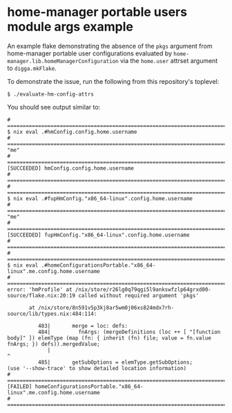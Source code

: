 # home-manager portable users module args example

An example flake demonstrating the absence of the `pkgs` argument from
home-manager portable user configurations evaluated by
`home-manager.lib.homeManagerConfiguration` via the `home.user` attrset
argument to `digga.mkFlake`.

To demonstrate the issue, run the following from this repository's toplevel:

```
$ ./evaluate-hm-config-attrs
```

You should see output similar to:

```
# =============================================================================
$ nix eval .#hmConfig.config.home.username
# =============================================================================
"me"
# =============================================================================
[SUCCEEDED] hmConfig.config.home.username
# =============================================================================
# =============================================================================
$ nix eval .#fupHmConfig."x86_64-linux".config.home.username
# =============================================================================
"me"
# =============================================================================
[SUCCEEDED] fupHmConfig."x86_64-linux".config.home.username
# =============================================================================
# =============================================================================
$ nix eval .#homeConfigurationsPortable."x86_64-linux".me.config.home.username
# =============================================================================
error: 'hmProfile' at /nix/store/r26lg0q79qgi5l9ankswfzlp64grxd00-source/flake.nix:20:19 called without required argument 'pkgs'

       at /nix/store/8n591v5p3kj8ar5wm0j06xs824mdx7rh-source/lib/types.nix:484:114:

          483|       merge = loc: defs:
          484|         fnArgs: (mergeDefinitions (loc ++ [ "[function body]" ]) elemType (map (fn: { inherit (fn) file; value = fn.value fnArgs; }) defs)).mergedValue;
             |                                                                                                                  ^
          485|       getSubOptions = elemType.getSubOptions;
(use '--show-trace' to show detailed location information)
# =============================================================================
[FAILED] homeConfigurationsPortable."x86_64-linux".me.config.home.username
# =============================================================================
```
